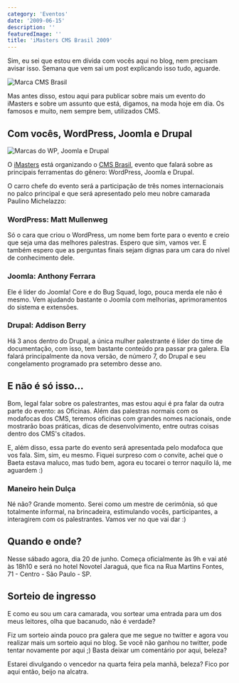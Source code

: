 ```yaml
---
category: 'Eventos'
date: '2009-06-15'
description: ''
featuredImage: ''
title: 'iMasters CMS Brasil 2009'
---
```


Sim, eu sei que estou em dívida com vocês aqui no blog, nem precisam avisar isso. Semana que vem sai um post explicando isso tudo, aguarde.

![Marca CMS Brasil](/uploads/logo-cms.gif)

Mas antes disso, estou aqui para publicar sobre mais um evento do iMasters e sobre um assunto que está, digamos, na moda hoje em dia. Os famosos e muito, nem sempre bem, utilizados CMS.

## Com vocês, WordPress, Joomla e Drupal

![Marcas do WP, Joomla e Drupal](/uploads/frase-logos.jpg)

O [iMasters](http://www.imasters.com.br/) está organizando o [CMS Brasil](http://www.cmsbrasil2009.com/), evento que falará sobre as principais ferramentas do gênero: WordPress, Joomla e Drupal.

O carro chefe do evento será a participação de três nomes internacionais no palco principal e que será apresentado pelo meu nobre camarada Paulino Michelazzo:

### WordPress: Matt Mullenweg

Só o cara que criou o WordPress, um nome bem forte para o evento e creio que seja uma das melhores palestras. Espero que sim, vamos ver. E também espero que as perguntas finais sejam dignas para um cara do nível de conhecimento dele.

### Joomla: Anthony Ferrara

Ele é líder do Joomla! Core e do Bug Squad, logo, pouca merda ele não é mesmo. Vem ajudando bastante o Joomla com melhorias, aprimoramentos do sistema e extensões.

### Drupal: Addison Berry

Há 3 anos dentro do Drupal, a única mulher palestrante é líder do time de documentação, com isso, tem bastante conteúdo pra passar pra galera. Ela falará principalmente da nova versão, de número 7, do Drupal e seu congelamento programado pra setembro desse ano.

## E não é só isso...

Bom, legal falar sobre os palestrantes, mas estou aqui é pra falar da outra parte do evento: as Oficinas. Além das palestras normais com os modafocas dos CMS, teremos oficinas com grandes nomes nacionais, onde mostrarão boas práticas, dicas de desenvolvimento, entre outras coisas dentro dos CMS's citados.

E, além disso, essa parte do evento será apresentada pelo modafoca que vos fala. Sim, sim, eu mesmo. Fiquei surpreso com o convite, achei que o Baeta estava maluco, mas tudo bem, agora eu tocarei o terror naquilo lá, me aguardem :)

### Maneiro hein Dulça

Né não? Grande momento. Serei como um mestre de cerimônia, só que totalmente informal, na brincadeira, estimulando vocês, participantes, a interagirem com os palestrantes. Vamos ver no que vai dar :)

## Quando e onde?

Nesse sábado agora, dia 20 de junho. Começa oficialmente às 9h e vai até às 18h10 e será no hotel Novotel Jaraguá, que fica na Rua Martins Fontes, 71 - Centro - São Paulo - SP.

## Sorteio de ingresso

E como eu sou um cara camarada, vou sortear uma entrada para um dos meus leitores, olha que bacanudo, não é verdade?

Fiz um sorteio ainda pouco pra galera que me segue no twitter e agora vou realizar mais um sorteio aqui no blog. Se você não ganhou no twitter, pode tentar novamente por aqui ;) Basta deixar um comentário por aqui, beleza?

Estarei divulgando o vencedor na quarta feira pela manhã, beleza? Fico por aqui então, beijo na alcatra.
